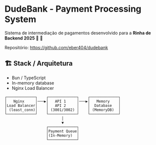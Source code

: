 # DudeBank - Payment Processing System

Sistema de intermediação de pagamentos desenvolvido para a **Rinha de Backend 2025** 🐔 🚀

Repositório: https://github.com/eber404/dudebank

## 🏗️ Stack / Arquitetura

- Bun / TypeScript
- In-memory database
- Nginx Load Balancer

```
┌─────────────┐    ┌─────────────┐    ┌─────────────┐
│   Nginx     │───▶│   API 1     │───▶│   Memory    │
│Load Balancer│    │   API 2     │    │  Database   │
│ (least_conn)│    │ (3001/3002) │    │ (MemoryDB)  │
└─────────────┘    └─────────────┘    └─────────────┘
                          │
                          ▼
                   ┌─────────────┐
                   │Payment Queue│
                   │(In-Memory)  │
                   └─────────────┘
```
